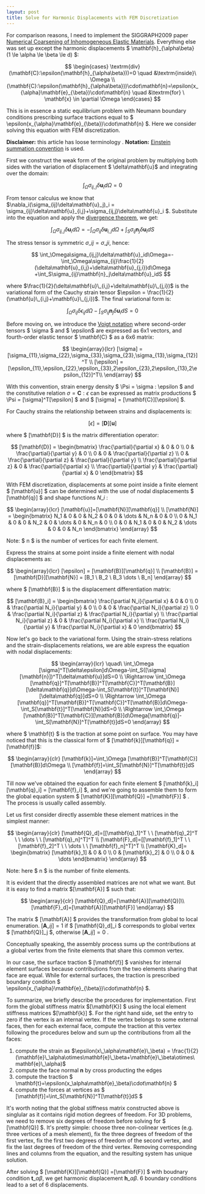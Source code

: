 ```yaml
---
layout: post
title: Solve for Harmonic Displacements with FEM Discretization
---
```

For comparison reasons, I need to implement the SIGGRAPH2009 paper [Numerical Coarsening of Inhomogeneous Elastic Materials](http://users.cms.caltech.edu/~owhadi/publications/KMOD09.pdf). Everything else was set up except the harmonic displacements $ \mathbf{h}_{\alpha\beta} (1 \le \alpha \le \beta \le d) $:

$$
\begin{cases}
\textrm{div}(\mathbf{C}:\epsilon(\mathbf{h}_{\alpha\beta}))=0 \quad  &\textrm{inside}\  \Omega \\
(\mathbf{C}:\epsilon(\mathbf{h}_{\alpha\beta}))\cdot\mathbf{n}=\epsilon(x_{\alpha}\mathbf{e}_{\beta})\cdot\mathbf{n} \quad    &\textrm{for} \ \mathbf{x} \in \partial \Omega
\end{cases}
$$

This is in essence a static equilibrium problem with Neumann boundary conditions prescribing surface tractions equal to $ \epsilon(x\_{\alpha}\mathbf{e}\_{\beta})\cdot\mathbf{n} $. Here we consider solving this equation with FEM discretization.

**Disclaimer:**  this article has loose terminology .
**Notation:** [Einstein summation convention](http://en.wikipedia.org/wiki/Einstein_notation) is used.

First we construct the weak form of the original problem  by multiplying both sides with the variation of displacement $ \delta\mathbf{u}$ and integrating over the domain:

$$
\int_{\Omega}\sigma_{ij,j}\delta\mathbf{u}_id\Omega = 0
$$

From tensor calculus we know that $\nabla\_i(\sigma\_{ij}\delta\mathbf{u}\_j)\_i = \sigma\_{ij}\delta\mathbf{u}\_{i,j}+\sigma\_{ij,j}\delta\mathbf{u}\_i $. Substitute into the equation and apply the [divergence theorem](http://en.wikipedia.org/wiki/Divergence_theorem), we get:

$$
\int_\Omega\sigma_{ij,j}\delta\mathbf{u}_id\Omega=-\int_\Omega\sigma_{ij}\delta\mathbf{u}_{i,j}d\Omega +\int_S\sigma_{ij}\mathbf{n}_j\delta\mathbf{u}_idS
$$

The stress tensor is symmetric $\sigma\_{ij}=\sigma\_{ji}$, hence:

$$
\int_\Omega\sigma_{ij,j}\delta\mathbf{u}_id\Omega=-\int_\Omega\sigma_{ij}\frac{1}{2}(\delta\mathbf{u}_{i,j}+\delta\mathbf{u}_{j,i})d\Omega +\int_S\sigma_{ij}\mathbf{n}_j\delta\mathbf{u}_idS
$$

where $\frac{1}{2}(\delta\mathbf{u}\_{i,j}+\delta\mathbf{u}\_{j,i})$ is the variational form of the Cauchy strain tensor $\epsilon = \frac{1}{2}(\mathbf{u}\_{i,j}+\mathbf{u}\_{j,i})$. The final variational form is:

$$
\int_\Omega\sigma_{ij}\delta\epsilon_{ij}d\Omega -\int_S\sigma_{ij}\mathbf{n}_j\delta\mathbf{u}_idS=0
$$

Before moving on, we introduce the [Voigt notation](http://en.wikipedia.org/wiki/Voigt_notation) where second-order tensors $ \sigma $ and $ \epsilon$ are expressed as 6x1 vectors, and fourth-order elastic tensor $ \mathbf{C} $ as a 6x6 matrix:

$$
\begin{array}{lcr}
[\sigma]  = [\sigma_{11},\sigma_{22},\sigma_{33},\sigma_{23},\sigma_{13},\sigma_{12}]^T \\
[\epsilon] =[\epsilon_{11},\epsilon_{22},\epsilon_{33},2\epsilon_{23},2\epsilon_{13},2\epsilon_{12}]^T\\
\end{array}
$$

With this convention, strain energy density $ \Psi = \sigma : \epsilon $ and the constitutive relation $\sigma = \mathbf{C}:\epsilon$ can be expressed as matrix productions $ \Psi = [\sigma]^T[\epsilon] $ and $ [\sigma] = [\mathbf{C}][\epsilon] $.

For Cauchy strains the relationship between strains and displacements is:

$$
[\epsilon]=[\mathbf{D}][\mathbf{u}]
$$

where $ [\mathbf{D}] $ is the matrix differentiation operator:

$$
[\mathbf{D}] =
\begin{bmatrix}
\frac{\partial}{\partial x} & 0 & 0 \\
0 & \frac{\partial}{\partial y} & 0 \\
0 & 0 & \frac{\partial}{\partial z} \\
0 & \frac{\partial}{\partial z} & \frac{\partial}{\partial y} \\
\frac{\partial}{\partial z} & 0 & \frac{\partial}{\partial x} \\
\frac{\partial}{\partial y} & \frac{\partial}{\partial x} & 0
\end{bmatrix}
$$

With FEM discretization, displacements at some point inside a finite element $ [\mathbf{u}] $ can be determined with the use of nodal displacements $ [\mathbf{q}] $ and shape functions $N\_i$ :

$$
\begin{array}{lcr}
[\mathbf{u}]=[\mathbf{N}][\mathbf{q}] \\
[\mathbf{N}] = 
\begin{bmatrix}
N_1 & 0 & 0 & N_2 & 0 & 0 & \dots & N_n & 0 & 0 \\
0 & N_1 & 0 & 0 & N_2 & 0 & \dots & 0 & N_n & 0 \\
0 & 0 & N_1 & 0 & 0 & N_2 & \dots & 0 & 0 & N_n
\end{bmatrix}
\end{array}
$$

Note: $ n $ is the number of vertices for each finite element.

Express the strains at some point inside a finite element with nodal displacements as:

$$
\begin{array}{lcr}
[\epsilon] = [\mathbf{B}][\mathbf{q}] \\
[\mathbf{B}] = [\mathbf{D}][\mathbf{N}] = [B_1 \ B_2 \ B_3 \dots \ B_n]
\end{array}
$$

where $ [\mathbf{B}] $ is the displacement differentiation matrix:

$$
[\mathbf{B}_i] =
\begin{bmatrix}
\frac{\partial N_i}{\partial x} & 0 & 0 \\
0 & \frac{\partial N_i}{\partial y} & 0 \\
0 & 0 & \frac{\partial N_i}{\partial z} \\
0 & \frac{\partial N_i}{\partial z} & \frac{\partial N_i}{\partial y} \\
\frac{\partial N_i}{\partial z} & 0 & \frac{\partial N_i}{\partial x} \\
\frac{\partial N_i}{\partial y} & \frac{\partial N_i}{\partial x} & 0
\end{bmatrix}
$$

Now let's go back to the variational  form. Using the strain-stress relations and the strain-displacements relations, we are able express the equation with nodal displacements:

$$
\begin{array}{lcr}
\quad\ \int_\Omega [\sigma]^T[\delta\epsilon]d\Omega-\int_S([\sigma][\mathbf{n}])^T[\delta\mathbf{u}]dS=0 \\
\Rightarrow \int_\Omega [\mathbf{q}]^T[\mathbf{B}]^T[\mathbf{C}]^T[\mathbf{B}][\delta\mathbf{q}]d\Omega-\int_S[\mathbf{t}]^T[\mathbf{N}][\delta\mathbf{q}]dS=0 \\
\Rightarrow \int_\Omega [\mathbf{q}]^T[\mathbf{B}]^T[\mathbf{C}]^T[\mathbf{B}]d\Omega-\int_S[\mathbf{t}]^T[\mathbf{N}]dS=0 \\
\Rightarrow \int_\Omega [\mathbf{B}]^T[\mathbf{C}][\mathbf{B}]d\Omega[\mathbf{q}]-\int_S[\mathbf{N}]^T[\mathbf{t}]dS=0 
\end{array}
$$

where $ \mathbf{t} $ is the traction at some point on surface. You may have noticed that this is the classical form of $ [\mathbf{k}][\mathbf{q}] = [\mathbf{f}]$:

$$
\begin{array}{clr}
[\mathbf{k}]=\int_\Omega [\mathbf{B}]^T[\mathbf{C}][\mathbf{B}]d\Omega \\
[\mathbf{f}]=\int_S[\mathbf{N}]^T[\mathbf{t}]dS
\end{array}
$$

Till now we've obtained the equation for each finite element $ [\mathbf{k}\_i][\mathbf{q}\_i] = [\mathbf{f}\_i] $, and we're going to assemble them to form the global equation system $ [\mathbf{K}][\mathbf{Q}] =[\mathbf{F}] $ . The process is usually called assembly.

Let us first consider directly assemble these element matrices in the simplest manner:

$$
\begin{array}{clr}
[\mathbf{Q}_d]=[[\mathbf{q}_1]^T \ \ [\mathbf{q}_2]^T \ \ \dots \ \ [\mathbf{q}_n]^T]^T \\
[\mathbf{F}_d]=[[\mathbf{f}_1]^T \ \ [\mathbf{f}_2]^T \ \ \dots \ \ [\mathbf{f}_n]^T]^T \\
[\mathbf{K}_d]=
\begin{bmatrix}
[\mathbf{k}_1] & 0 & 0 \\
0 & [\mathbf{k}_2] & 0 \\
0 & 0 & \dots
\end{bmatrix} 
\end{array}
$$

Note: here $ n $ is the number of finite elements.

It is evident that the directly assembled matrices are not what we want. But it is easy to find a matrix $[\mathbf{A}] $ such that:

$$
\begin{array}{clr}
[\mathbf{Q}_d]=[\mathbf{A}][\mathbf{Q}]\\
[\mathbf{F}_d]=[\mathbf{A}][\mathbf{F}]
\end{array}
$$

The matrix $ [\mathbf{A}] $ provides the transformation from global to local enumeration. $[\mathbf{A}\_{ij}] = 1$ if $ [\mathbf{Q}\_d]\_i $ corresponds to global vertex $ [\mathbf{Q}]\_j $, otherwise $[\mathbf{A}\_{ij}] = 0$ .

Conceptually speaking, the assembly process sums  up the contributions at a global vertex from the finite elements that share this common vertex.

In our case, the surface traction $ [\mathbf{f}] $ vanishes for internal element surfaces because  contributions from the two elements sharing that face are equal. While for external surfaces, the traction is prescribed boundary condition $ \epsilon(x\_{\alpha}\mathbf{e}\_{\beta})\cdot\mathbf{n} $.

To summarize, we briefly describe the procedures for implementation. First form the global stiffness matrix $[\mathbf{K}] $ using the local element stiffness matrices $[\mathbf{k}] $. For the right hand side, set the entry to zero if the vertex is an internal vertex. If the vertex belongs to some external faces, then for each external face, compute the traction at this vertex following the procedures below and sum up the contributions from all the faces:

1. compute the strain as $\epsilon(x\_\alpha\mathbf{e}\_\beta) = \frac{1}{2}(\mathbf{e}\_\alpha\otimes\mathbf{e}\_\beta+\mathbf{e}\_\beta\otimes\mathbf{e}\_\alpha)$
2.  compute the face normal $\mathbf{n}$ by cross producting the edges
3.  compute the traction $ \mathbf{t}=\epsilon(x\_\alpha\mathbf{e}\_\beta)\cdot\mathbf{n} $
4.  compute the forces at vertices as $ [\mathbf{f}]=\int\_S[\mathbf{N}]^T[\mathbf{t}]dS $

It's worth noting that the global stiffness matrix constructed above is singlular as it contains rigid motion degrees of freedom. For 3D problems, we need to remove six degrees of freedom before solving for $ [\mathbf{Q}] $. It's pretty simple: choose three non-colinear vertices (e.g. three vertices of a mesh element), fix the three degrees of freedom of the first vertex, fix the first two degrees of freedom of the second vertex, and fix the last degrees of freedom of the third vertex. Removing corresponding lines and columns from the equation, and the resulting system has unique solution.

After solving $ [\mathbf{K}][\mathbf{Q}] =[\mathbf{F}] $ with boudnary condition $\mathbf{t}\_{\alpha\beta}$, we get harmonic displacement $\mathbf{h}\_{\alpha\beta}$. 6 boundary conditions lead to a set of 6 displacements.

